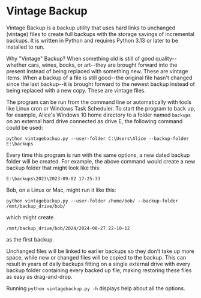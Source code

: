 # Vintage Backup

Vintage Backup is a backup utility that uses hard links to unchanged (vintage) files to create full backups with the storage savings of incremental backups.
It is written in Python and requires Python 3.13 or later to be installed to run.

Why "Vintage" Backup?
When something old is still of good quality--whether cars, wines, books, or art--they are brought forward into the present instead of being replaced with something new.
These are vintage items.
When a backup of a file is still good--the original file hasn't changed since the last backup--it is brought forward to the newest backup instead of being replaced with a new copy.
These are vintage files.

The program can be run from the command line or automatically with tools like Linux cron or Windows Task Scheduler.
To start the program to back up, for example, Alice's Windows 10 home directory to a folder named `backups` on an external hard drive connected as drive E, the following command could be used:
```
python vintagebackup.py --user-folder C:\Users\Alice --backup-folder E:\backups
```
Every time this program is run with the same options, a new dated backup folder will be created. For example, the above command would create a new backup folder that might look like this:
```
E:\backups\2023\2023-09-02 17-25-33
```
Bob, on a Linux or Mac, might run it like this:
```
python vintagebackup.py --user-folder /home/bob/ --backup-folder /mnt/backup_drive/bob/
```
which might create
```
/mnt/backup_drive/bob/2024/2024-08-27 22-10-12
```
as the first backup.

Unchanged files will be linked to earlier backups so they don't take up more space, while new or changed files will be copied to the backup.
This can result in years of daily backups fitting on a single external drive with every backup folder containing every backed up file, making restoring these files as easy as drag-and-drop.

Running `python vintagebackup.py -h` displays help about all the options.
